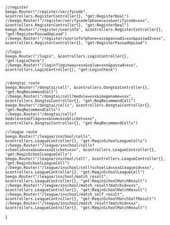     //register
    beego.Router("/register/verifycode", &controllers.RegisterController{}, "get:RegisterDeal")
    //beego.Router("/register/verifycode?phone=xxx&verifycode=xxx", &controllers.RegisterController{}, "get:RegisterDeal")
    beego.Router("/register/userinfo", &controllers.RegisterController{}, "get:RegisterPasswdUpLoad")
    //beego.Router("/register/userinfo?phone=xxx&passwd1=xxx&passwd2=xxx", &controllers.RegisterController{}, "get:RegisterPasswdUpLoad")
    
    //login
    beego.Router("/login", &controllers.LoginController{}, "get:LoginCheck")
    //beego.Router("/login?loginway=xxx&value=xxx&passwd=xxx", &controllers.LoginController{}, "get:LoginCheck")


    //dongtai route
    beego.Router("/dongtai/cell", &controllers.DongtaiController{}, "get:ReqRecommendCell")
    //beego.Router("/dongtai/cell?module=xxx&imagename=xxx", &controllers.DongtaiController{}, "get:ReqRecommendCell")
    beego.Router("/dongtai/cells", &controllers.DongtaiController{}, "get:ReqRecommendCells")
    //beego.Router("/dongtai/cells?module=xxx&flag=xxx&num=xxx&ticket=xxx", &controllers.DongtaiController{}, "get:ReqRecommendCells")

    //league route
    beego.Router("/league/inschool/cells", &controllers.LeagueController{}, "get:ReqinSchoolLeagueCells")
    //beego.Router("/league/inschool/cells?schoolid=xxx&num=xxx&ticket=xxx", &controllers.LeagueController{}, "get:ReqinSchoolLeagueCells")
    beego.Router("/league/inschool/cell", &controllers.LeagueController{}, "get:ReqinSchoolLeagueCell")
    //beego.Router("/league/inschool/cell?schoolid=xxx&leagueid=xxx", &controllers.LeagueController{}, "get:ReqinSchoolLeagueCell")
    beego.Router("/league/inschool/match_result", &controllers.LeagueController{}, "get:ReqinSchoolMatchResult")
    //beego.Router("/league/inschool/match_result?matchid=xxx", &controllers.LeagueController{}, "get:ReqinSchoolMatchResult")
    //beego.Router("/league/inschool/match_self_result", &controllers.LeagueController{}, "get:ReqinSchoolMatchSelfResult")
    //beego.Router("/league/inschool/match_result?matchid=xxx", &controllers.LeagueController{}, "get:ReqinSchoolMatchResult")
   
}
